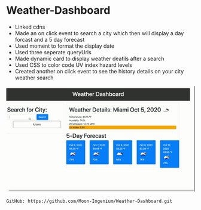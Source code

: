 # Weather-Dashboard

*   Linked cdns
*   Made an on click event to search a city which then will display a day forcast and a 5 day forecast
*   Used moment to format the display date
*   Used three seperate queryUrls
*   Made dynamic card to display weather deatils after a search
*   Used CSS to color code UV index hazard levels
*   Created another on click event to see the history details on your city weather search

![weather dashboard demo](./Assets/Weather-Dashboard.gif)


    GitHub: https://github.com/Moon-Ingenium/Weather-Dashboard.git
